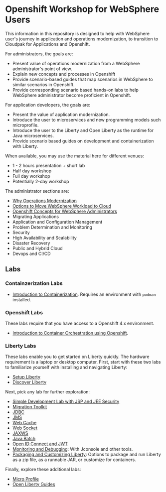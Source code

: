 # Openshift Workshop for WebSphere Users

This information in this repository is designed to help with WebSphere user's journey in application and operations modernization,  to transition to Cloudpak for Applications and Openshift.

For administrators, the goals are:

- Present value of operations modernization from a WebSphere administrator's point of view.
- Explain new concepts and processes in Openshift
- Provide scenario-based guides that map scenarios in WebSphere to similar scenarios in Openshift.
- Provide corresponding scenario based hands-on labs to help WebSphere administrator become proficient in Openshift.

For application developers, the goals are:

- Present the value of application modernization.
- Introduce the user to microservices and new programming models such microprofile.
- Introduce the user to the Liberty and Open Liberty as the runtime for Java microservices.
- Provide scenario based guides on development and containerization with Liberty.

When available, you may use the material here for different venues:

- 1 - 2 hours presentation + short lab
- Half day workshop
- Full day workshop
- Potentially 2-day workshop

The administrator sections are:
- [Why Operations Modernization](Intro.md)
- [Options to Move WebSphere Workload to Cloud](WebSphereCloud.md)
- [Openshift Concepts for WebSphere Administrators](OpenshiftConcepts.md)
- Migrating Applications
- Application and Configuration Management
- Problem Determination and Monitoring
- Security
- High Availability and Scalability
- Disaster Recovery
- Public and Hybrid Cloud
- Devops and CI/CD


## Labs

### Containzerization Labs

- [Introduction to Containerization](labs/Openshift/HelloContainer). Requires an environment with `podman` installed.

### Openshift Labs

These labs require that you have access to a Openshift 4.x environment.

- [Introduction to Container Orchestration using Openshift](labs/Openshift/IntroOpenshift). 


### Liberty Labs

These labs enable you to get started on Liberty quickly. 
The hardware requirement is a laptop or desktop computer.
First, start with these two labs to familiarize yourself with installing and navigating Liberty:

- [Setup Liberty](labs/Liberty/gettingStarted/0_setup)
- [Discover Liberty](labs/Liberty/gettingStarted/1_discover)

Next, pick any lab for further exploration:
- [Simple Development Lab with JSP and JEE Security](labs/Liberty/development/0_SimpleDevelopment) 
- [Migration Toolkit](labs/Liberty/development/1_LibertyMigrationToolkit)
- [JDBC](labs/Liberty/development/2_JDBC)
- [JMS](labs/Liberty/development/3_JMS)
- [Web Cache](labs/Liberty/development/5_WebCache)
- [Web Socket](labs/Liberty/development/6_WebSocket)
- [JAXWS](labs/Liberty/development/7_JAXWS)
- [Java Batch](labs/Liberty/development/8_JavaBatch)
- [Open ID Connect and JWT](labs/Liberty/development/10_OIDC_JWT)
- [Monitoring and Debugging](labs/Liberty/development/11_Monitoring): With Jconsole and other tools.
- [Packaging and Customizing Liberty](labs/Liberty/development/12_Customize): Options to package and run Liberty as a zip file, as a runnable JAR, or customize for containers.

Finally, explore these additional labs:
- [Micro Profile](https://github.com/OpenLiberty/tutorial-microprofile)
- [Open Liberty Guides](https://openliberty.io/guides/)